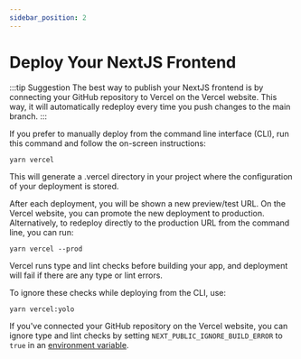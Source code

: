 ```yaml
---
sidebar_position: 2
---
```


# Deploy Your NextJS Frontend

:::tip Suggestion
The best way to publish your NextJS frontend is by connecting your GitHub repository to Vercel on the Vercel website. This way, it will automatically redeploy every time you push changes to the main branch.
:::

If you prefer to manually deploy from the command line interface (CLI), run this command and follow the on-screen instructions:

```
yarn vercel
```

This will generate a .vercel directory in your project where the configuration of your deployment is stored.

After each deployment, you will be shown a new preview/test URL. On the Vercel website, you can promote the new deployment to production. Alternatively, to redeploy directly to the production URL from the command line, you can run:

```
yarn vercel --prod
```

Vercel runs type and lint checks before building your app, and deployment will fail if there are any type or lint errors.

To ignore these checks while deploying from the CLI, use:

```
yarn vercel:yolo
```

If you've connected your GitHub repository on the Vercel website, you can ignore type and lint checks by setting `NEXT_PUBLIC_IGNORE_BUILD_ERROR` to `true` in an [environment variable](https://vercel.com/docs/concepts/projects/environment-variables).

